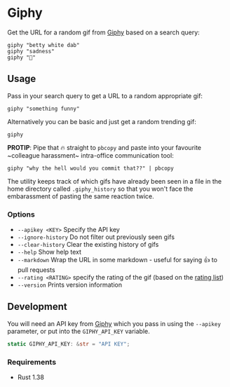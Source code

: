 # Giphy

Get the URL for a random gif from [Giphy](https://giphy.com/) based on a search query:

```shell
giphy "betty white dab"
giphy "sadness"
giphy "🦑"
```

## Usage

Pass in your search query to get a URL to a random appropriate gif:

```shell
giphy "something funny"
```

Alternatively you can be basic and just get a random trending gif:

```shell
giphy
```

**PROTIP**: Pipe that 🔥 straight to `pbcopy` and paste into your favourite ~colleague harassment~ intra-office communication tool:

```shell
giphy "why the hell would you commit that??" | pbcopy
```

The utility keeps track of which gifs have already been seen in a file in the home directory called `.giphy_history` so that you won't face the embarassment of pasting the same reaction twice.

### Options

* `--apikey <KEY>` Specify the API key
* `--ignore-history` Do not filter out previously seen gifs
* `--clear-history` Clear the existing history of gifs
* `--help` Show help text
* `--markdown` Wrap the URL in some markdown - useful for saying 👍 to pull requests
* `--rating <RATING>` specify the rating of the gif (based on the [rating list](https://developers.giphy.com/docs/optional-settings/#rating))
* `--version` Prints version information

## Development

You will need an API key from [Giphy](https://developers.giphy.com/) which you pass in using the `--apikey` parameter, or put into the `GIPHY_API_KEY` variable.

```rust
static GIPHY_API_KEY: &str = "API KEY";
```

### Requirements

* Rust 1.38
